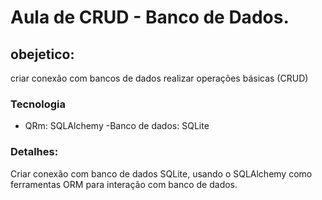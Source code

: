 # Aula de CRUD - Banco de Dados.

## obejetico:
criar conexão com bancos de dados realizar operações básicas (CRUD)

### Tecnologia
- QRm: SQLAlchemy
-Banco de dados: SQLite

### Detalhes:
Criar conexão com banco de dados SQLite, usando o SQLAlchemy como ferramentas ORM para interação com banco de dados.

